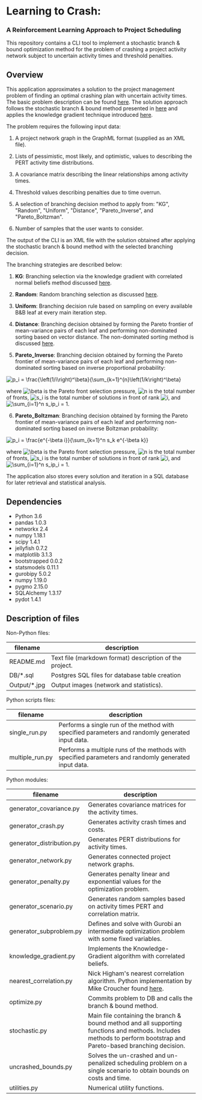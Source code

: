 Learning to Crash:
==========
### A Reinforcement Learning Approach to Project Scheduling

This repository contains a CLI tool to implement a stochastic branch & bound optimization method for the problem of crashing a project activity network subject to uncertain activity times and threshold penalties.

Overview
--------

This application approximates a solution to the project management problem of finding an optimal crashing plan with uncertain activity times. The basic problem description can be found [here](https://pubsonline.informs.org/doi/pdf/10.1287/ijoc.12.2.125.11894?casa_token=PHCfqHAG120AAAAA:BsTfR2bDQEtx3tlkzJKbYcMAoSdDEcr65TkYU49hMCOUfULXn32p-9Li6bhKLWL-UpttA4DecBhA "A Stochastic Branch-and-Bound Approach to ActivityCrashing in Project Management").
The solution approach follows the stochastic branch & bound method presented in [here](https://pubsonline.informs.org/doi/pdf/10.1287/opre.46.3.381?casa_token=QsdLQM3thP0AAAAA:INj4Dv_NYAD48aM_odTL9AKv4dJHsbIguQSgHucoBmkDhPjoM5j8Z1kM16sZTXuANemOHEcp9kYT "On Optimal Allocation of Indivisibles Under Uncertainty") and applies the knowledge gradient technique introduced [here](https://pubsonline.informs.org/doi/pdf/10.1287/ijoc.1080.0314?casa_token=mADfuyTiLiMAAAAA:_NP3QhLLq_8ghTjK31heitjBhxa_YbEcEy0ng9QfaQlcGGtpusX7YrCMbfIarnGTNNQHHx76PJ9n "The Knowledge-Gradient Policy for COrrelated Normal Beliefs").

The problem requires the following input data:

1. A project network graph in the GraphML format (supplied as an XML file).

2. Lists of pessimistic, most likely, and optimistic, values to describing the PERT activity time distributions.

3. A covariance matrix describing the linear relationships among activity times.

4. Threshold values describing penalties due to time overrun.

5. A selection of branching decision method to apply from: "KG", "Random", "Uniform", "Distance", "Pareto\_Inverse", and "Pareto\_Boltzman".

6. Number of samples that the user wants to consider.

The output of the CLI is an XML file with the solution obtained after applying the stochastic branch & bound method with the selected branching decision.

The branching strategies are described below:

 1. **KG**: Branching selection via the knowledge gradient with correlated normal beliefs method discussed [here](https://pubsonline.informs.org/doi/pdf/10.1287/ijoc.1080.0314?casa_token=mADfuyTiLiMAAAAA:_NP3QhLLq_8ghTjK31heitjBhxa_YbEcEy0ng9QfaQlcGGtpusX7YrCMbfIarnGTNNQHHx76PJ9n "The Knowledge-Gradient Policy for COrrelated Normal Beliefs").

2. **Random**: Random branching selection as discussed [here](https://pubsonline.informs.org/doi/pdf/10.1287/ijoc.12.2.125.11894?casa_token=PHCfqHAG120AAAAA:BsTfR2bDQEtx3tlkzJKbYcMAoSdDEcr65TkYU49hMCOUfULXn32p-9Li6bhKLWL-UpttA4DecBhA "A Stochastic Branch-and-Bound Approach to ActivityCrashing in Project Management").

3. **Uniform**: Branching decision rule based on sampling on every available B&B leaf at every main iteration step.

4. **Distance**: Branching decision obtained by forming the Pareto frontier of mean-variance pairs of each leaf and performing non-dominated sorting based on vector distance. The non-dominated sorting method is discussed [here](https://ieeexplore.ieee.org/stamp/stamp.jsp?arnumber=996017&casa_token=RX5FX8Ctu38AAAAA:BymQiux3DQammBgBVQANxxHhwDx5fhxT3FqRNB8nCvyND4WSajGqwvjyKNpISKO5aJj2akki&tag=1 "A Fast and Elitist Multiobjective Genetic Algorithm:").

5. **Pareto\_Inverse**: Branching decision obtained by forming the Pareto frontier of mean-variance pairs of each leaf and performing non-dominated sorting based on inverse proportional probability:

<p>
<img src="https://latex.codecogs.com/gif.latex?p_i&space;=&space;\frac{\left(1/i\right)^\beta}{\sum_{k=1}^{n}\left(1/k\right)^\beta}" title="p_i = \frac{\left(1/i\right)^\beta}{\sum_{k=1}^{n}\left(1/k\right)^\beta}", />
</p>

where <img src="https://latex.codecogs.com/gif.latex?\beta" title="\beta" /> is the Pareto front selection pressure, <img src="https://latex.codecogs.com/gif.latex?n" title="n" /> is the total number of fronts, <img src="https://latex.codecogs.com/gif.latex?s_i" title="s_i" /> is the total number of solutions in front of rank <img src="https://latex.codecogs.com/gif.latex?i" title="i" />, and <img src="https://latex.codecogs.com/gif.latex?\inline&space;\sum_{i=1}^n&space;s_ip_i&space;=&space;1" title="\sum_{i=1}^n s_ip_i = 1" />.

6. **Pareto\_Boltzman**: Branching decision obtained by forming the Pareto frontier of mean-variance pairs of each leaf and performing non-dominated sorting based on inverse Boltzman probability:

<p>
<img src="https://latex.codecogs.com/gif.latex?p_i&space;=&space;\frac{e^{-\beta&space;i}}{\sum_{k=1}^n&space;s_k&space;e^{-\beta&space;k}}" title="p_i = \frac{e^{-\beta i}}{\sum_{k=1}^n s_k e^{-\beta k}}", />
</p>

where <img src="https://latex.codecogs.com/gif.latex?\beta" title="\beta" /> is the Pareto front selection pressure, <img src="https://latex.codecogs.com/gif.latex?n" title="n" /> is the total number of fronts, <img src="https://latex.codecogs.com/gif.latex?s_i" title="s_i" /> is the total number of solutions in front of rank <img src="https://latex.codecogs.com/gif.latex?i" title="i" />, and <img src="https://latex.codecogs.com/gif.latex?\inline&space;\sum_{i=1}^n&space;s_ip_i&space;=&space;1" title="\sum_{i=1}^n s_ip_i = 1" />.

The application also stores every solution and iteration in a SQL database for later retrieval and statistical analysis.

Dependencies
------------
- Python 3.6
- pandas 1.0.3
- networkx 2.4
- numpy 1.18.1
- scipy 1.4.1
- jellyfish 0.7.2
- matplotlib 3.1.3
- bootstrapped 0.0.2
- statsmodels 0.11.1
- gurobipy 5.0.2
- numpy 1.19.0
- pygmo 2.15.0
- SQLAlchemy 1.3.17
- pydot 1.4.1



Description of files
--------------------

Non-Python files:

filename                          |  description
----------------------------------|------------------------------------------------------------------------------------
README.md                         |  Text file (markdown format) description of the project.
DB/*.sql                          |  Postgres SQL files for database table creation
Output/*.jpg                      |  Output images (network and statistics).


Python scripts files:

filename                          |  description
----------------------------------|------------------------------------------------------------------------------------
single_run.py                     |  Performs a single run of the method with specified parameters and randomly generated input data.
multiple_run.py                   |  Performs a multiple runs of the methods with specified parameters and randomly generated input data.


Python modules:


filename                          |  description
----------------------------------|------------------------------------------------------------------------------------
generator_covariance.py           |  Generates covariance matrices for the activity times.
generator_crash.py                |  Generates activity crash times and costs.
generator_distribution.py         |  Generates PERT distributions for activity times.
generator_network.py              |  Generates connected project network graphs.
generator_penalty.py              |  Generates penalty linear and exponential values for the optimization problem.
generator_scenario.py             |  Generates random samples based on activity times PERT and correlation matrix.
generator_subproblem.py           |  Defines and solve with Gurobi an intermediate optimization problem with some fixed variables.
knowledge_gradient.py             |  Implements the Knowledge-Gradient algorithm with correlated beliefs.
nearest_correlation.py            |  Nick Higham's nearest correlation algorithm. Python implementation by Mike Croucher found [here](https://github.com/mikecroucher/nearest_correlation "Mike Croucher").
optimize.py                       |  Commits problem to DB and calls the branch & bound method.
stochastic.py                     |  Main file containing the branch & bound method and all supporting functions and methods. Includes methods to perform bootstrap and Pareto-based branching decision.
uncrashed_bounds.py               |  Solves the un-crashed and un-penalized scheduling problem on a single scenario to obtain bounds on costs and time.
utilities.py                      |  Numerical utility functions.
